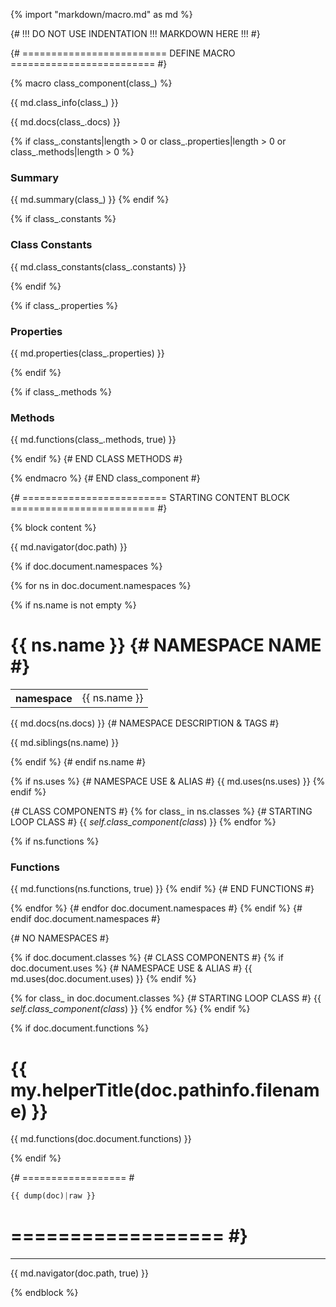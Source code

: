 {% import "markdown/macro.md" as md %}

{# !!! DO NOT USE INDENTATION !!! MARKDOWN HERE !!! #}

{# ========================= DEFINE MACRO ========================= #}

{% macro class_component(class_) %}

{{ md.class_info(class_) }}

{{ md.docs(class_.docs) }}

{% if class_.constants|length > 0 or class_.properties|length > 0 or class_.methods|length > 0 %}
### Summary

{{ md.summary(class_) }}
{% endif %}

{% if class_.constants %}

### Class Constants

{{ md.class_constants(class_.constants) }}

{% endif %}

{% if class_.properties %}

### Properties

{{ md.properties(class_.properties) }}

{% endif %}

{% if class_.methods %}

### Methods

{{ md.functions(class_.methods, true) }}

{% endif %} {# END CLASS METHODS #}

{% endmacro %} {# END class_component #}

{# ========================= STARTING CONTENT BLOCK ========================= #}

{% block content %}

{{ md.navigator(doc.path) }}

{% if doc.document.namespaces %}

{% for ns in doc.document.namespaces %}

{% if ns.name is not empty %}

# {{ ns.name }} {# NAMESPACE NAME #}

<table style="text-align:left">
<tr><th>namespace</th><td>{{ ns.name }}</td></tr>
</table>

{{ md.docs(ns.docs) }} {# NAMESPACE DESCRIPTION & TAGS #}

{{ md.siblings(ns.name) }}

{% endif %} {# endif ns.name #}

{% if ns.uses %} {# NAMESPACE USE & ALIAS #}
{{ md.uses(ns.uses) }}
{% endif %}

{# CLASS COMPONENTS #}
{% for class_ in ns.classes %} {# STARTING LOOP CLASS #}
{{ _self.class_component(class_) }}
{% endfor %}

{% if ns.functions %}

### Functions

{{ md.functions(ns.functions, true) }}
{% endif %} {# END FUNCTIONS #}

{% endfor %} {# endfor doc.document.namespaces #}
{% endif %} {# endif doc.document.namespaces #}

{# NO NAMESPACES #}

{% if doc.document.classes %}
{# CLASS COMPONENTS #}
{% if doc.document.uses %} {# NAMESPACE USE & ALIAS #}
{{ md.uses(doc.document.uses) }}
{% endif %}

{% for class_ in doc.document.classes %} {# STARTING LOOP CLASS #}
{{ _self.class_component(class_) }}
{% endfor %}
{% endif %}

{% if doc.document.functions %}

# {{ my.helperTitle(doc.pathinfo.filename) }}

{{ md.functions(doc.document.functions) }}

{% endif %}

{# ================== #
```php
{{ dump(doc)|raw }}
```
 # ================== #}

<hr>
{{ md.navigator(doc.path, true) }}

{% endblock %}
